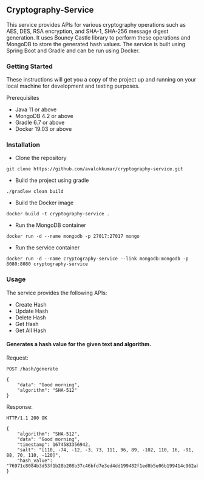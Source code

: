 ## Cryptography-Service

This service provides APIs for various cryptography operations such as AES, DES, RSA encryption, and SHA-1, SHA-256 message digest generation. It uses Bouncy Castle library to perform these operations and MongoDB to store the generated hash values. The service is built using Spring Boot and Gradle and can be run using Docker.

### Getting Started
These instructions will get you a copy of the project up and running on your local machine for development and testing purposes.

Prerequisites

* Java 11 or above
* MongoDB 4.2 or above
* Gradle 6.7 or above
* Docker 19.03 or above

### Installation

* Clone the repository

```
git clone https://github.com/avalokkumar/cryptography-service.git
```

* Build the project using gradle

```
./gradlew clean build
```

* Build the Docker image

```
docker build -t cryptography-service .
```

* Run the MongoDB container

```
docker run -d --name mongodb -p 27017:27017 mongo
```

* Run the service container

```
docker run -d --name cryptography-service --link mongodb:mongodb -p 8080:8080 cryptography-service
```

### Usage

The service provides the following APIs:


* Create Hash
* Update Hash
* Delete Hash
* Get Hash
* Get All Hash


#### Generates a hash value for the given text and algorithm.

Request:

```
POST /hash/generate

{
    "data": "Good morning",
    "algorithm": "SHA-512"
}
```

Response:

```
HTTP/1.1 200 OK

{
    "algorithm": "SHA-512",
    "data": "Good morning",
    "timestamp": 1674583356942,
    "salt": "[110, -74, -12, -3, 73, 111, 96, 89, -102, 110, 16, -91, 88, 70, 110, -120]",
    "hash_value": "76971c8084b3d53f1b28b208b37c46bfd7e3ed4dd199482f1ed8b5e06b199414c962ab0464b001bd4cf211a0d33b885e504cbabe6d96ca3ca4472ae2823713ef"
}
```




